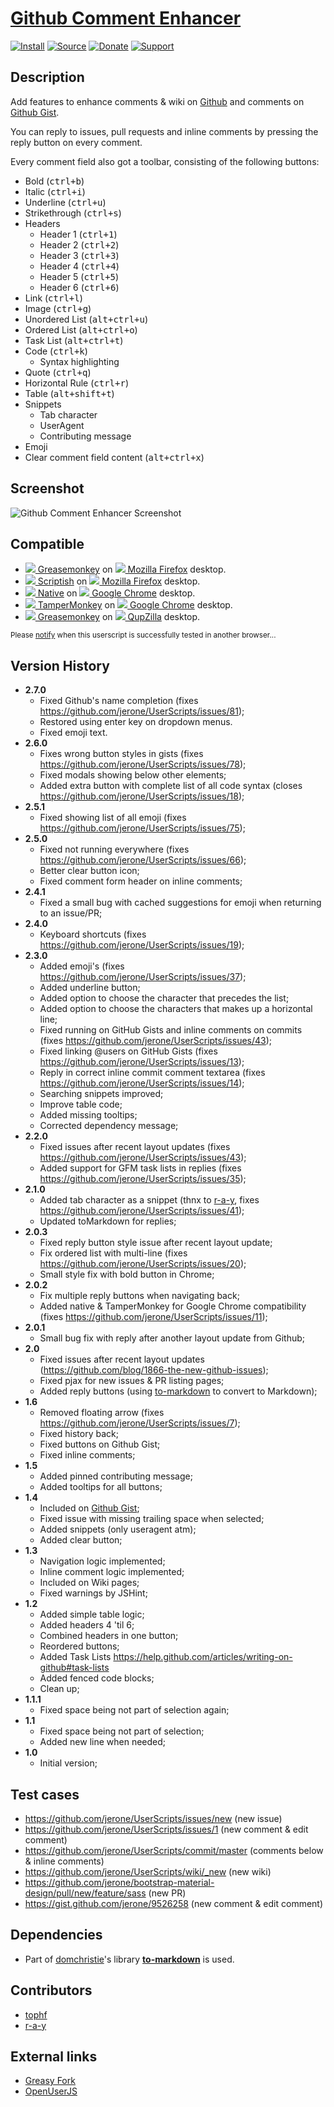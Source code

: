 # [Github Comment Enhancer](https://github.com/jerone/UserScripts/tree/master/Github_Comment_Enhancer)

[![Install](https://raw.github.com/jerone/UserScripts/master/_resources/Install-button.png)](https://github.com/jerone/UserScripts/raw/master/Github_Comment_Enhancer/Github_Comment_Enhancer.user.js)
[![Source](https://raw.github.com/jerone/UserScripts/master/_resources/Source-button.png)](https://github.com/jerone/UserScripts/blob/master/Github_Comment_Enhancer/Github_Comment_Enhancer.user.js)
[![Donate](https://raw.github.com/jerone/UserScripts/master/_resources/Donate-button.png)](https://www.paypal.com/cgi-bin/webscr?cmd=_s-xclick&hosted_button_id=VCYMHWQ7ZMBKW)
[![Support](https://raw.github.com/jerone/UserScripts/master/_resources/Support-button.png)](https://github.com/jerone/UserScripts/issues)


## Description

Add features to enhance comments & wiki on [Github](https://github.com) and comments on [Github Gist](https://gist.github.com).

You can reply to issues, pull requests and inline comments by pressing the reply button on every comment.

Every comment field also got a toolbar, consisting of the following buttons:
* Bold (<kbd>ctrl+b</kbd>)
* Italic (<kbd>ctrl+i</kbd>)
* Underline (<kbd>ctrl+u</kbd>)
* Strikethrough (<kbd>ctrl+s</kbd>)
* Headers
    * Header 1 (<kbd>ctrl+1</kbd>)
    * Header 2 (<kbd>ctrl+2</kbd>)
    * Header 3 (<kbd>ctrl+3</kbd>)
    * Header 4 (<kbd>ctrl+4</kbd>)
    * Header 5 (<kbd>ctrl+5</kbd>)
    * Header 6 (<kbd>ctrl+6</kbd>)
* Link (<kbd>ctrl+l</kbd>)
* Image (<kbd>ctrl+g</kbd>)
* Unordered List (<kbd>alt+ctrl+u</kbd>)
* Ordered List (<kbd>alt+ctrl+o</kbd>)
* Task List (<kbd>alt+ctrl+t</kbd>)
* Code (<kbd>ctrl+k</kbd>)
    * Syntax highlighting
* Quote (<kbd>ctrl+q</kbd>)
* Horizontal Rule (<kbd>ctrl+r</kbd>)
* Table (<kbd>alt+shift+t</kbd>)
* Snippets
    * Tab character
    * UserAgent
    * Contributing message
* Emoji
* Clear comment field content (<kbd>alt+ctrl+x</kbd>)


## Screenshot

![Github Comment Enhancer Screenshot](https://github.com/jerone/UserScripts/raw/master/Github_Comment_Enhancer/screenshot.jpg)


## Compatible

* [![](https://raw.github.com/jerone/UserScripts/master/_resources/Greasemonkey.png) Greasemonkey](https://addons.mozilla.org/firefox/addon/greasemonkey/) on [![](https://raw.github.com/jerone/UserScripts/master/_resources/Firefox.png) Mozilla Firefox](http://www.mozilla.org/en-US/firefox/fx/#desktop) desktop.
* [![](https://raw.github.com/jerone/UserScripts/master/_resources/Scriptish.png) Scriptish](https://addons.mozilla.org/firefox/addon/scriptish/) on [![](https://raw.github.com/jerone/UserScripts/master/_resources/Firefox.png) Mozilla Firefox](http://www.mozilla.org/en-US/firefox/fx/#desktop) desktop.
* [![](https://raw.github.com/jerone/UserScripts/master/_resources/Chromium.png) Native](http://www.chromium.org/developers/design-documents/user-scripts) on [![](https://raw.github.com/jerone/UserScripts/master/_resources/GoogleChrome.png) Google Chrome](https://www.google.com/chrome/) desktop.
* [![](https://raw.github.com/jerone/UserScripts/master/_resources/Tampermonkey.png) TamperMonkey](http://tampermonkey.net) on [![](https://raw.github.com/jerone/UserScripts/master/_resources/GoogleChrome.png) Google Chrome](https://www.google.com/chrome/) desktop.
* [![](https://raw.github.com/jerone/UserScripts/master/_resources/Greasemonkey.png) Greasemonkey](https://addons.mozilla.org/firefox/addon/greasemonkey/) on [![](https://raw.github.com/jerone/UserScripts/master/_resources/QupZilla.png) QupZilla](http://www.qupzilla.com/) desktop.

<sub>Please [notify](https://github.com/jerone/UserScripts/issues/new?title=Userscript%20%3Cname%3E%20%28%3Cversion%3E%29%20also%20works%20in%20%3Cbrowser%3E%20on%20%3Cdesktop/device%3E) when this userscript is successfully tested in another browser...</sub>


## Version History

* **2.7.0**
    * Fixed Github's name completion (fixes https://github.com/jerone/UserScripts/issues/81);
    * Restored using enter key on dropdown menus.
    * Fixed emoji text.
* **2.6.0**
    * Fixes wrong button styles in gists (fixes https://github.com/jerone/UserScripts/issues/78);
    * Fixed modals showing below other elements;
    * Added extra button with complete list of all code syntax (closes https://github.com/jerone/UserScripts/issues/18);
* **2.5.1**
    * Fixed showing list of all emoji (fixes https://github.com/jerone/UserScripts/issues/75);
* **2.5.0**
    * Fixed not running everywhere (fixes https://github.com/jerone/UserScripts/issues/66);
    * Better clear button icon;
    * Fixed comment form header on inline comments;
* **2.4.1**
    * Fixed a small bug with cached suggestions for emoji when returning to an issue/PR;
* **2.4.0**
    * Keyboard shortcuts (fixes https://github.com/jerone/UserScripts/issues/19);
* **2.3.0**
    * Added emoji's (fixes https://github.com/jerone/UserScripts/issues/37);
    * Added underline button;
    * Added option to choose the character that precedes the list;
    * Added option to choose the characters that makes up a horizontal line;
    * Fixed running on GitHub Gists and inline comments on commits (fixes https://github.com/jerone/UserScripts/issues/43);
    * Fixed linking @users on GitHub Gists (fixes https://github.com/jerone/UserScripts/issues/13);
    * Reply in correct inline commit comment textarea (fixes https://github.com/jerone/UserScripts/issues/14);
    * Searching snippets improved;
    * Improve table code;
    * Added missing tooltips;
    * Corrected dependency message;
* **2.2.0**
    * Fixed issues after recent layout updates (fixes https://github.com/jerone/UserScripts/issues/43);
    * Added support for GFM task lists in replies (fixes https://github.com/jerone/UserScripts/issues/35);
* **2.1.0**
    * Added tab character as a snippet (thnx to [r-a-y](https://github.com/r-a-y), fixes https://github.com/jerone/UserScripts/issues/41);
    * Updated toMarkdown for replies;
* **2.0.3**
    * Fixed reply button style issue after recent layout update;
    * Fix ordered list with multi-line (fixes https://github.com/jerone/UserScripts/issues/20);
    * Small style fix with bold button in Chrome;
* **2.0.2**
    * Fix multiple reply buttons when navigating back;
    * Added native & TamperMonkey for Google Chrome compatibility (fixes https://github.com/jerone/UserScripts/issues/11);
* **2.0.1**
    * Small bug fix with reply after another layout update from Github;
* **2.0**
    * Fixed issues after recent layout updates (https://github.com/blog/1866-the-new-github-issues);
    * Fixed pjax for new issues & PR listing pages;
    * Added reply buttons (using [to-markdown](https://github.com/domchristie/to-markdown) to convert to Markdown);
* **1.6**
    * Removed floating arrow (fixes https://github.com/jerone/UserScripts/issues/7);
    * Fixed history back;
    * Fixed buttons on Github Gist;
    * Fixed inline comments;
* **1.5**
    * Added pinned contributing message;
    * Added tooltips for all buttons;
* **1.4**
    * Included on [Github Gist](https://gist.github.com);
    * Fixed issue with missing trailing space when selected;
    * Added snippets (only useragent atm);
    * Added clear button;
* **1.3**
    * Navigation logic implemented;
    * Inline comment logic implemented;
    * Included on Wiki pages;
    * Fixed warnings by JSHint;
* **1.2**
    * Added simple table logic;
    * Added headers 4 'til 6;
    * Combined headers in one button;
    * Reordered buttons;
    * Added Task Lists https://help.github.com/articles/writing-on-github#task-lists
    * Added fenced code blocks;
    * Clean up;
* **1.1.1**
    * Fixed space being not part of selection again;
* **1.1**
    * Fixed space being not part of selection;
    * Added new line when needed;
* **1.0**
    * Initial version;


## Test cases

* https://github.com/jerone/UserScripts/issues/new (new issue)
* https://github.com/jerone/UserScripts/issues/1 (new comment & edit comment)
* https://github.com/jerone/UserScripts/commit/master (comments below & inline comments)
* https://github.com/jerone/UserScripts/wiki/_new (new wiki)
* https://github.com/jerone/bootstrap-material-design/pull/new/feature/sass (new PR)
* https://gist.github.com/jerone/9526258 (new comment & edit comment)


## Dependencies

* Part of [domchristie](https://github.com/domchristie)'s library [**to-markdown**](https://github.com/domchristie/to-markdown) is used.


## Contributors

* [tophf](https://github.com/tophf)
* [r-a-y](https://github.com/r-a-y)


## External links

* [Greasy Fork](https://greasyfork.org/scripts/493-github-comment-enhancer)
* [OpenUserJS](https://openuserjs.org/scripts/jerone/Github_Comment_Enhancer)
